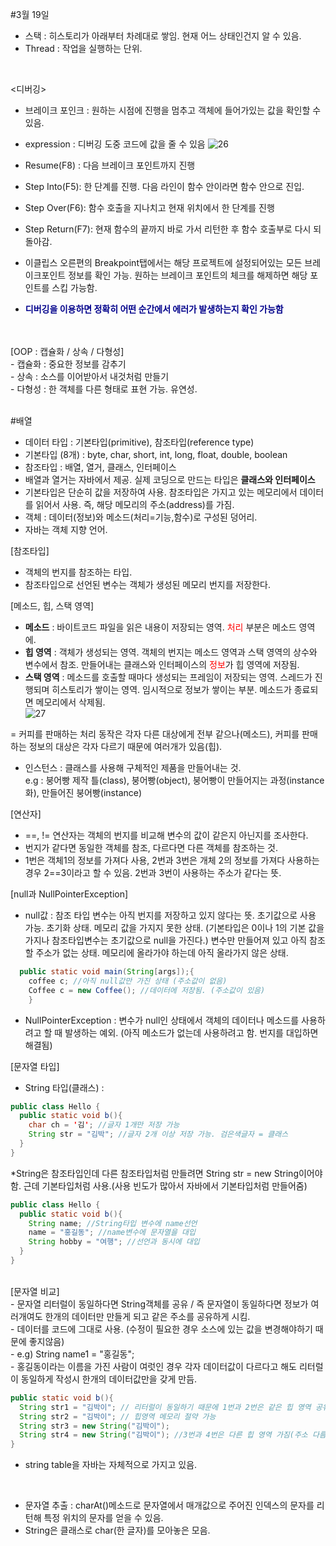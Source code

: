 #3월 19일
  
- 스택 : 히스토리가 아래부터 차례대로 쌓임. 현재 어느 상태인건지 알 수 있음.
- Thread : 작업을 실행하는 단위.
<br>

<디버깅>
- 브레이크 포인크 : 원하는 시점에 진행을 멈추고 객체에 들어가있는 값을 확인할 수 있음.
- expression : 디버깅 도중 코드에 값을 줄 수 있음
![26](https://github.com/user-attachments/assets/c020cd76-fcf6-4601-8799-d5574da4ac0f)

- Resume(F8) : 다음 브레이크 포인트까지 진행<br>
- Step Into(F5): 한 단계를 진행. 다음 라인이 함수 안이라면 함수 안으로 진입.<br>
- Step Over(F6): 함수 호출을 지나치고 현재 위치에서 한 단계를 진행<br>
- Step Return(F7): 현재 함수의 끝까지 바로 가서 리턴한 후 함수 호출부로 다시 되돌아감.<br>
- 이클립스 오른편의 Breakpoint탭에서는 해당 프로젝트에 설정되어있는 모든 브레이크포인트 정보를 확인 가능. 원하는 브레이크 포인트의 체크를 해제하면 해당 포인트를 스킵 가능함.<br>
- **<font color = darkblue>디버깅을 이용하면 정확히 어떤 순간에서 에러가 발생하는지 확인 가능함</font>**


<br>
<br>
[OOP : 캡슐화 / 상속 / 다형성]<br>
- 캡슐화 : 중요한 정보를 감추기<br>
- 상속 : 소스를 이어받아서 내것처럼 만들기<br>
- 다형성 : 한 객체를 다른 형태로 표현 가능. 유연성.
<br>
<br>



#배열
- 데이터 타입 : 기본타입(primitive), 참조타입(reference type)
- 기본타입 (8개) : byte, char, short, int, long, float, double, boolean
- 참조타입 : 배열, 열거, 클래스, 인터페이스
- 배열과 열거는 자바에서 제공. 실제 코딩으로 만드는 타입은 **클래스와 인터페이스**
- 기본타입은 단순히 값을 저장하여 사용. 참조타입은 가지고 있는 메모리에서 데이터를 읽어서 사용. 즉, 해당 메모리의 주소(address)를 가짐.
- 객체 : 데이터(정보)와 메소드(처리=기능,함수)로 구성된 덩어리.
- 자바는 객체 지향 언어.



[참조타입]
- 객체의 번지를 참조하는 타입.
- 참조타입으로 선언된 변수는 객체가 생성된 메모리 번지를 저장한다.



[메소드, 힙, 스택 영역]
- **메소드** : 바이트코드 파일을 읽은 내용이 저장되는 영역. <font color=red>처리</font> 부분은 메소드 영역에.
- **힙 영역** : 객체가 생성되는 영역. 객체의 번지는 메소드 영역과 스택 영역의 상수와 변수에서 참조. 만들어내는 클래스와 인터페이스의 <font color=red>정보</font>가 힙 영역에 저장됨. 
- **스택 영역** : 메소드를 호출할 때마다 생성되는 프레임이 저장되는 영역. 스레드가 진행되며 히스토리가 쌓이는 영역. 임시적으로 정보가 쌓이는 부분. 메소드가 종료되면 메모리에서 삭제됨.<br>
![27](https://github.com/user-attachments/assets/1e6b525b-c401-4f25-8c13-cdb1f0f68f9c)

= 커피를 판매하는 처리 동작은 각자 다른 대상에게 전부 같으나(메소드), 커피를 판매하는 정보의 대상은 각자 다르기 때문에 여러개가 있음(힙).
- 인스턴스 : 클래스를 사용해 구체적인 제품을 만들어내는 것.
  <br>e.g : 붕어빵 제작 틀(class), 붕어빵(object), 붕어빵이 만들어지는 과정(instance화), 만들어진 붕어빵(instance)



[연산자]
- ==, != 연산자는 객체의 번지를 비교해 변수의 값이 같은지 아닌지를 조사한다.
- 번지가 같다면 동일한 객체를 참조, 다르다면 다른 객체를 참조하는 것.
- 1번은 객체1의 정보를 가져다 사용, 2번과 3번은 개체 2의 정보를 가져다 사용하는 경우 2==3이라고 할 수 있음. 2번과 3번이 사용하는 주소가 같다는 뜻.



[null과 NullPointerException]
- null값 : 참조 타입 변수는 아직 번지를 저장하고 있지 않다는 뜻. 초기값으로 사용 가능. 초기화 상태. 메모리 값을 가지지 못한 상태. (기본타입은 0이나 1의 기본 값을 가지나 참조타입변수는 초기값으로 null을 가진다.) 변수만 만들어져 있고 아직 참조할 주소가 없는 상태. 메모리에 올라가야 하는데 아직 올라가지 않은 상태.

```java
  public static void main(String[args]);{
    coffee c; //아직 null값만 가진 상태 (주소값이 없음)
    Coffee c = new Coffee(); //데이터에 저장됨. (주소값이 있음)
    }
```

- NullPointerException : 변수가 null인 상태에서 객체의 데이터나 메소드를 사용하려고 할 때 발생하는 예외. (아직 메소드가 없는데 사용하려고 함. 번지를 대입하면 해결됨)



[문자열 타입]
- String 타입(클래스) : 

```java
public class Hello {
  public static void b(){
    char ch = '김'; //글자 1개만 저장 가능
    String str = "김박"; //글자 2개 이상 저장 가능. 검은색글자 = 클래스
  }
}
```

*String은 참조타입인데 다른 참조타입처럼 만들려면 String str = new String이어야 함. 근데 기본타입처럼 사용.(사용 빈도가 많아서 자바에서 기본타입처럼 만들어줌)

```java
public class Hello {
  public static void b(){
    String name; //String타입 변수에 name선언
    name = "홍길동"; //name변수에 문자열을 대입
    String hobby = "여행"; //선언과 동시에 대입
  }
}
```


<br>
[문자열 비교]<br>
- 문자열 리터럴이 동일하다면 String객체를 공유 / 즉 문자열이 동일하다면 정보가 여러개여도 한개의 데이터만 만들게 되고 같은 주소를 공유하게 시킴.<br>
- 데이터를 코드에 그대로 사용. (수정이 필요한 경우 소스에 있는 값을 변경해야하기 때문에 좋지않음)<br>
- e.g) String name1 = "홍길동";<br>
- 홍길동이라는 이름을 가진 사람이 여럿인 경우 각자 데이터값이 다르다고 해도 리터럴이 동일하게 작성시 한개의 데이터값만을 갖게 만듬.<br>
  
```java
public static void b(){
  String str1 = "김박이"; // 리터럴이 동일하기 때문에 1번과 2번은 같은 힙 영역 공유
  String str2 = "김박이"; // 힙영역 메모리 절약 가능
  String str3 = new String("김박이");
  String str4 = new String("김박이"); //3번과 4번은 다른 힙 영역 가짐(주소 다름)
}
```

- string table을 자바는 자체적으로 가지고 있음.
<br>

- 문자열 추출 : charAt()메소드로 문자열에서 매개값으로 주어진 인덱스의 문자를 리턴해 특정 위치의 문자를 얻을 수 있음.
- String은 클래스로 char(한 글자)를 모아놓은 모음.
